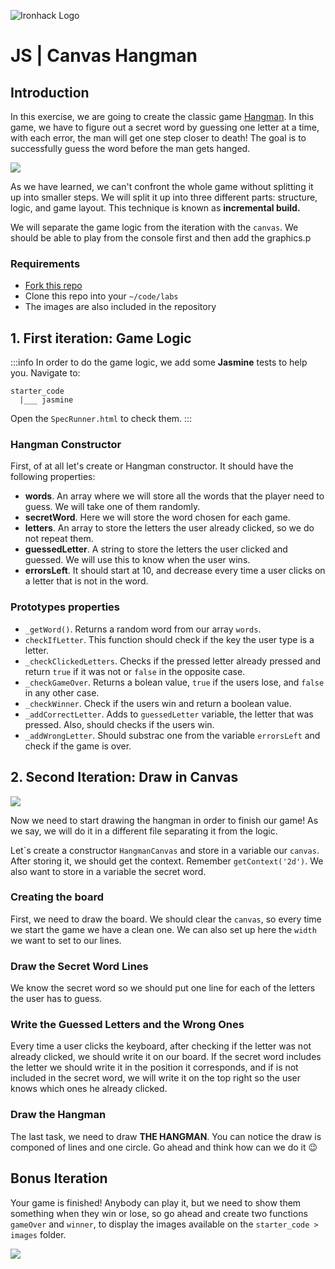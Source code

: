 ![Ironhack Logo](https://i.imgur.com/1QgrNNw.png)

# JS | Canvas Hangman

## Introduction

In this exercise, we are going to create the classic game [Hangman](https://en.wikipedia.org/wiki/Hangman_(game)). In this game, we have to figure out a secret word by guessing one letter at a time, with each error, the man will get one step closer to death! The goal is to successfully guess the word before the man gets hanged.

![](https://i.imgur.com/wrQrY1T.png)

As we have learned, we can't confront the whole game without splitting it up into smaller steps. We will split it up into three different parts: structure, logic, and game layout. This technique is known as **incremental build.**

We will separate the game logic from the iteration with the `canvas`. We should be able to play from the console first and then add the graphics.p

### Requirements

- [Fork this repo]()
- Clone this repo into your `~/code/labs`
- The images are also included in the repository

## 1. First iteration: Game Logic

:::info
In order to do the game logic, we add some **Jasmine** tests to help you. Navigate to:

```htmlmixed=
starter_code
  |___ jasmine
```
Open the `SpecRunner.html` to check them.
:::

### Hangman Constructor

First, of at all let's create or Hangman constructor. It should have the following properties:

- **words**. An array where we will store all the words that the player need to guess. We will take one of them randomly.
- **secretWord**. Here we will store the word chosen for each game.
- **letters**. An array to store the letters the user already clicked, so we do not repeat them.
- **guessedLetter**. A string to store the letters the user clicked and guessed. We will use this to know when the user wins.
- **errorsLeft**. It should start at 10, and decrease every time a user clicks on a letter that is not in the word.

### Prototypes properties

- `_getWord()`. Returns a random word from our array `words`.
- `checkIfLetter`. This function should check if the key the user type is a letter.
- `_checkClickedLetters`. Checks if the pressed letter already pressed and return `true` if it was not or `false` in the opposite case.
- `_checkGameOver`. Returns a bolean value, `true` if the users lose, and `false` in any other case.
- `_checkWinner`. Check if the users win and return a boolean value.
- `_addCorrectLetter`. Adds to `guessedLetter` variable, the letter that was pressed. Also, should checks if the users win.
- `_addWrongLetter`. Should substrac one from the variable `errorsLeft` and check if the game is over.

## 2. Second Iteration: Draw in Canvas

![](https://s3-eu-west-1.amazonaws.com/ih-materials/uploads/upload_3e1e1919b29ba77e77cdcec2ed7b92c5.png)

Now we need to start drawing the hangman in order to finish our game! As we say, we will do it in a different file separating it from the logic.

Let´s create a constructor `HangmanCanvas` and store in a variable our `canvas`. After storing it, we should get the context. Remember `getContext('2d')`. We also want to store in a variable the secret word.

### Creating the board

First, we need to draw the board. We should clear the `canvas`, so every time we start the game we have a clean one. We can also set up here the `width` we want to set to our lines.

### Draw the Secret Word Lines

We know the secret word so we should put one line for each of the letters the user has to guess.

### Write the Guessed Letters and the Wrong Ones

Every time a user clicks the keyboard, after checking if the letter was not already clicked, we should write it on our board. If the secret word includes the letter we should write it in the position it corresponds, and if is not included in the secret word, we will write it on the top right so the user knows which ones he already clicked.

### Draw the Hangman

The last task, we need to draw **THE HANGMAN**. You can notice the draw is componed of lines and one circle. Go ahead and think how can we do it :wink:

## Bonus Iteration

Your game is finished! Anybody can play it, but we need to show them something when they win or lose, so go ahead and create two functions `gameOver` and `winner`, to display the images available on the `starter_code > images` folder.

![](https://s3-eu-west-1.amazonaws.com/ih-materials/uploads/upload_1dc0d7772d204da800d078c153c12e47.png)
